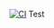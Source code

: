 [![CI](https://github.com/psavery/test/workflows/CI/badge.svg?branch=v1.0.6&event=release)](https://github.com/psavery/test/actions?query=event%3Arelease)
Test
